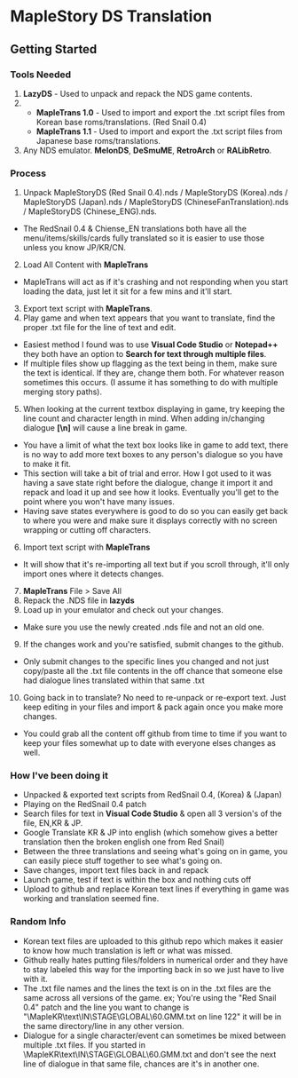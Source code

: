 # MapleStory DS Translation

## Getting Started

### Tools Needed 
1) **LazyDS** - Used to unpack and repack the NDS game contents.</br>
2) - **MapleTrans 1.0** - Used to import and export the .txt script files from Korean base roms/translations. (Red Snail 0.4)
   - **MapleTrans 1.1** - Used to import and export the .txt script files from Japanese base roms/translations.
3) Any NDS emulator. **MelonDS**, **DeSmuME**, **RetroArch** or **RALibRetro**.

### Process
1) Unpack MapleStoryDS (Red Snail 0.4).nds / MapleStoryDS (Korea).nds / MapleStoryDS (Japan).nds / MapleStoryDS (ChineseFanTranslation).nds / MapleStoryDS (Chinese_ENG).nds.
- The RedSnail 0.4 & Chiense_EN translations both have all the menu/items/skills/cards fully translated so it is easier to use those unless you know JP/KR/CN.
2) Load All Content with **MapleTrans** 
- MapleTrans will act as if it's crashing and not responding when you start loading the data, just let it sit for a few mins and it'll start.
3) Export text script with **MapleTrans**.
4) Play game and when text appears that you want to translate, find the proper .txt file for the line of text and edit.
- Easiest method I found was to use **Visual Code Studio** or **Notepad++** they both have an option to **Search for text through multiple files**. 
- If multiple files show up flagging as the text being in them, make sure the text is identical. If they are, change them both. For whatever reason sometimes this occurs. (I assume it has something to do with multiple merging story paths).
5) When looking at the current textbox displaying in game, try keeping the line count and character length in mind. When adding in/changing dialogue **[\n]** will cause a line break in game. 
- You have a limit of what the text box looks like in game to add text, there is no way to add more text boxes to any person's dialogue so you have to make it fit.
- This section will take a bit of trial and error. How I got used to it was having a save state right before the dialogue, change it import it and repack and load it up and see how it looks. Eventually you'll get to the point where you won't have many issues.
- Having save states everywhere is good to do so you can easily get back to where you were and make sure it displays correctly with no screen wrapping or cutting off characters.
6) Import text script with **MapleTrans**
- It will show that it's re-importing all text but if you scroll through, it'll only import ones where it detects changes.
7) **MapleTrans** File > Save All
7) Repack the .NDS file in **lazyds**
8) Load up in your emulator and check out your changes.
- Make sure you use the newly created .nds file and not an old one.
9) If the changes work and you're satisfied, submit changes to the github.
- Only submit changes to the specific lines you changed and not just copy/paste all the .txt file contents in the off chance that someone else had dialogue lines translated within that same .txt
10) Going back in to translate? No need to re-unpack or re-export text. Just keep editing in your files and import & pack again once you make more changes.
- You could grab all the content off github from time to time if you want to keep your files somewhat up to date with everyone elses changes as well.

### How I've been doing it

- Unpacked & exported text scripts from RedSnail 0.4, (Korea) & (Japan)
- Playing on the RedSnail 0.4 patch
- Search files for text in **Visual Code Studio** & open all 3 version's of the file, EN,KR & JP.
- Google Translate KR & JP into english (which somehow gives a better translation then the broken english one from Red Snail)
- Between the three translations and seeing what's going on in game, you can easily piece stuff together to see what's going on.
- Save changes, import text files back in and repack
- Launch game, test if text is within the box and nothing cuts off
- Upload to github and replace Korean text lines if everything in game was working and translation seemed fine.

### Random Info
- Korean text files are uploaded to this github repo which makes it easier to know how much translation is left or what was missed.
- Github really hates putting files/folders in numerical order and they have to stay labeled this way for the importing back in so we just have to live with it.
- The .txt file names and the lines the text is on in the .txt files are the same across all versions of the game. ex; You're using the "Red Snail 0.4" patch and the line you want to change is "\MapleKR\text\IN\STAGE\GLOBAL\60.GMM.txt on line 122" it will be in the same directory/line in any other version.
- Dialogue for a single character/event can sometimes be mixed between multiple .txt files. If you started in \MapleKR\text\IN\STAGE\GLOBAL\60.GMM.txt and don't see the next line of dialogue in that same file, chances are it's in another one.
